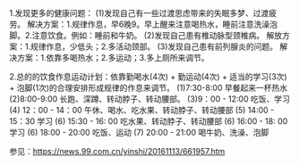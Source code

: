 1.发现更多的健康问题：
  (1)发现自己有一些过渡思虑带来的失眠多梦、过渡疲劳。
     解决方案：1.规律作息，早6晚9。早上醒来注意喝热水，睡前注意洗澡泡脚。2.注意饮食。例如：睡前和牛奶。
  (2)发现自己患有椎动脉型颈椎病。
    解放方案：1.规律作息，少低头；2.多活动颈部。
  (3)发现自己患有前列腺炎的问题。
     解决方案：1.依靠多喝热水；2.多运动；3.多上厕所来调节。

2.总的的饮食作息运动计划：依靠勤喝水(4次) + 勤运动(4次) + 适当的学习(3次) + 泡脚(1次)的合理安排形成规律的作息来调节。
  (1)7:30-8:00 早餐起来一杯热水
  (2)8:00-9:00 长跑、深蹲、转动脖子、转动腰部。
  (3)9：00 - 12:00 吃饭、学习
  (4) 12：00 - 14：00 午休、喝水、吃水果、转动脖子、转动腰部
  (5) 14:00 - 15：30 学习
  (6) 15:30 - 16: 00 吃水果、转动脖子、转动腰部
  (6) 16:00 - 18: 00 学习
  (6) 18:00 - 20:00 吃饭、运动
  (7) 20:00 - 21:00 喝牛奶、洗澡、泡脚

  参见：https://news.99.com.cn/yinshi/20161113/661957.htm


